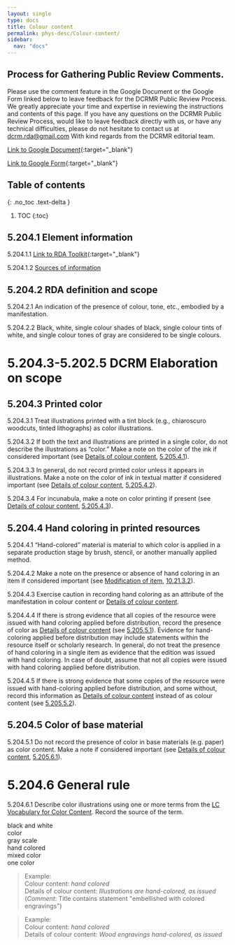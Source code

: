 ```yaml
---
layout: single
type: docs
title: Colour content
permalink: phys-desc/Colour-content/
sidebar:
  nav: "docs"
---
```


## Process for Gathering Public Review Comments.
Please use the comment feature in the Google Document or the Google Form linked below to leave feedback for the DCRMR Public Review Process.  We greatly appreciate your time and expertise in reviewing the instructions and contents of this page.  If you have any questions on the DCRMR Public Review Process, would like to leave feedback directly with us, or have any technical difficulties, please do not hesitate to contact us at dcrm.rda@gmail.com  With kind regards from the DCRMR editorial team.

[Link to Google Document](https://docs.google.com/document/d/1Ytx1vlWIQJNjS2JLxCA-Ql6_E9IFF7J82yoKMl6I_9A/edit){:target="_blank"}

[Link to Google Form](https://docs.google.com/forms/d/e/1FAIpQLSdNtJkbY1mngdTcvCoB7zZcpaIuuKHvlbyiidP-QunDy14VcQ/viewform){:target="_blank"}

## Table of contents
{: .no_toc .text-delta }

1. TOC
{:toc}

## 5.204.1 Element information

<a name="5.204.1.1">5.204.1.1</a> [Link to RDA Toolkit](https://beta.rdatoolkit.org/Content?externalId=en-US_ala-26e5e1f2-b7fb-383b-954a-b2560eb6eb40){:target="_blank"}

<a name="5.204.1.2">5.204.1.2</a> [Sources of information](/DCRMR/phys-desc/)

## 5.204.2 RDA definition and scope

<a name="5.204.2.1">5.204.2.1</a> An indication of the presence of colour, tone, etc., embodied by a manifestation.

<a name="5.204.2.2">5.204.2.2</a> Black, white, single colour shades of black, single colour tints of white, and single colour tones of gray are considered to be single colours.

# 5.204.3-5.202.5 DCRM Elaboration on scope

## 5.204.3 Printed color

<a name="5.204.3.1">5.204.3.1</a> Treat illustrations printed with a tint block (e.g., chiaroscuro woodcuts, tinted lithographs) as color illustrations.

<a name="5.204.3.2">5.204.3.2</a> If both the text and illustrations are printed in a single color, do not describe the illustrations as “color.” Make a note on the color of the ink if considered important (see [Details of colour content](/DCRMR/phys-desc/Details-of-colour-content/), [5.205.4.1](/DCRMR/phys-desc/Details-of-colour-content/#5.205.4.1)).

<a name="5.204.3.3">5.204.3.3</a> In general, do not record printed color unless it appears in illustrations.  Make a note on the color of ink in textual matter if considered important (see [Details of colour content](/DCRMR/phys-desc/Details-of-colour-content/), [5.205.4.2](/DCRMR/phys-desc/Details-of-colour-content/#5.205.4.2)). 

<a name="5.204.3.4">5.204.3.4</a> For incunabula, make a note on color printing if present (see [Details of colour content](/DCRMR/phys-desc/Details-of-colour-content/), [5.205.4.3](/DCRMR/phys-desc/Details-of-colour-content/#5.205.4.3)).

## 5.204.4 Hand coloring in printed resources

<a name="5.204.4.1">5.204.4.1</a> “Hand-colored” material is material to which color is applied in a separate production stage by brush, stencil, or another manually applied method. 

<a name="5.204.4.2">5.204.4.2</a> Make a note on the presence or absence of hand coloring in an item if considered important (see [Modification of item](/DCRMR/notes-on-items/Modification-of-item/), [10.21.3.2](/DCRMR/notes-on-items/Modification-of-item/#10.21.3.2)).

<a name="5.204.4.3">5.204.4.3</a> Exercise caution in recording hand coloring as an attribute of the manifestation in colour content or [Details of colour content](/DCRMR/phys-desc/Details-of-colour-content/).

<a name="5.204.4.4">5.204.4.4</a> If there is strong evidence that all copies of the resource were issued with hand coloring applied before distribution, record the presence of color as [Details of colour content](/DCRMR/phys-desc/Details-of-colour-content/) (see [5.205.5.1](/DCRMR/phys-desc/Details-of-colour-content/#5.205.5.1)). Evidence for hand-coloring applied before distribution may include statements within the resource itself or scholarly research. In general, do not treat the presence of hand coloring in a single item as evidence that the edition was issued with hand coloring. In case of doubt, assume that not all copies were issued with hand coloring applied before distribution.

<a name="5.204.4.5">5.204.4.5</a> If there is strong evidence that some copies of the resource were issued with hand-coloring applied before distribution, and some without, record this information as [Details of colour content](/DCRMR/phys-desc/Details-of-colour-content/) instead of as colour content (see [5.205.5.2](/DCRMR/phys-desc/Details-of-colour-content/#5.205.5.2)).

## 5.204.5 Color of base material

<a name="5.204.5.1">5.204.5.1</a> Do not record the presence of color in base materials (e.g. paper) as color content. Make a note if considered important (see [Details of colour content](/DCRMR/phys-desc/Details-of-colour-content/), [5.205.6.1](/DCRMR/phys-desc/Details-of-colour-content/#5.205.6.1)).

# 5.204.6 General rule

<a name="5.204.6.1">5.204.6.1</a> Describe color illustrations using one or more terms from the [LC Vocabulary for Color Content](https://id.loc.gov/vocabulary/mcolor.html). Record the source of the term.    

black and white  
color  
gray scale  
hand colored  
mixed color  
one color  

>Example:  
>Colour content: <CITE>hand colored</CITE>     
>Details of colour content: <CITE>Illustrations are hand-colored, as issued</CITE>  
>(*Comment*: Title contains statement "embellished with colored engravings")
 
>Example:  
>Colour content: <CITE>hand colored</CITE>    
>Details of colour content: <CITE>Wood engravings hand-colored, as issued</CITE>